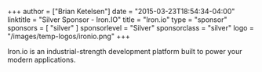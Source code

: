 +++
author = ["Brian Ketelsen"]
date = "2015-03-23T18:54:34-04:00"
linktitle = "Silver Sponsor - Iron.IO"
title = "Iron.io"
type = "sponsor"
sponsors = [ "silver" ] 
sponsorlevel = "Silver"
sponsorclass = "silver"
logo = "/images/temp-logos/ironio.png"
+++

 Iron.io is an industrial-strength development platform built to power your modern applications.
